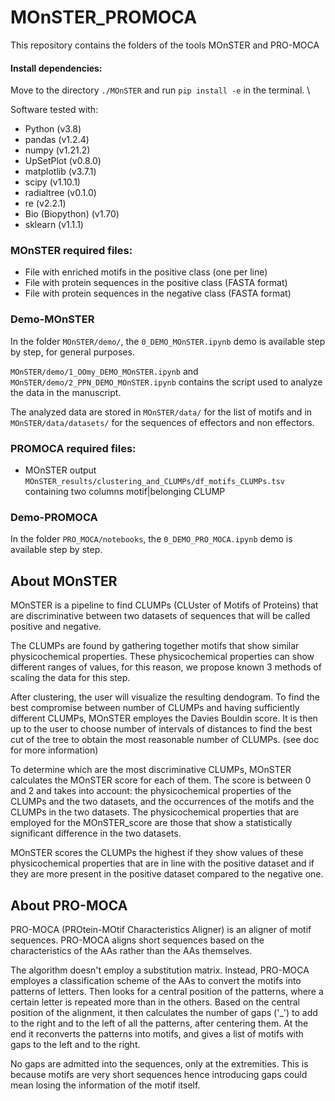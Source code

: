 # MOnSTER_PROMOCA
This repository contains the folders of the tools MOnSTER and PRO-MOCA
#### Install dependencies:
Move to the directory ```./MOnSTER``` and run ```pip install -e``` in the terminal. \

Software tested with:
- Python (v3.8)
- pandas (v1.2.4)
- numpy (v1.21.2)
- UpSetPlot (v0.8.0)
- matplotlib (v3.7.1)
- scipy (v1.10.1)
- radialtree (v0.1.0)
- re (v2.2.1)
- Bio (Biopython) (v1.70)
- sklearn (v1.1.1)
  
### MOnSTER required files:
- File with enriched motifs in the positive class (one per line)
- File with protein sequences in the positive class (FASTA format)
- File with protein sequences in the negative class (FASTA format)
  
### Demo-MOnSTER
In the folder ```MOnSTER/demo/```, the ```0_DEMO_MOnSTER.ipynb``` demo is available step by step, for general purposes.

```MOnSTER/demo/1_OOmy_DEMO_MOnSTER.ipynb``` and ```MOnSTER/demo/2_PPN_DEMO_MOnSTER.ipynb``` contains the script used to analyze the data in the manuscript.

The analyzed data are stored in ```MOnSTER/data/``` for the list of motifs and in ```MOnSTER/data/datasets/``` for the sequences of effectors and non effectors.

### PROMOCA required files:
- MOnSTER output ```MOnSTER_results/clustering_and_CLUMPs/df_motifs_CLUMPs.tsv``` containing two columns motif|belonging CLUMP
### Demo-PROMOCA
In the folder ```PRO_MOCA/notebooks```, the ```0_DEMO_PRO_MOCA.ipynb``` demo is available step by step.

## About MOnSTER
MOnSTER is a pipeline to find CLUMPs (CLUster of Motifs of Proteins)
that are discriminative between two datasets of sequences
that will be called positive and negative.
       
The CLUMPs are found by gathering together motifs that show
similar physicochemical properties.
These physicochemical properties can show different ranges of
values, for this reason, we propose known 3 methods of scaling
the data for this step.
       
After clustering, the user will visualize the resulting dendogram.
To find the best compromise between number of CLUMPs and having
sufficiently different CLUMPs, MOnSTER employes the Davies Bouldin score.
It is then up to the user to choose number of intervals
of distances to find the best cut of the tree to obtain the most
reasonable number of CLUMPs.
(see doc for more information)
       
To determine which are the most discriminative CLUMPs, MOnSTER
calculates the MOnSTER score for each of them. The score
is between 0 and 2 and takes into account: the physicochemical
properties of the CLUMPs and the two datasets, and the occurrences
of the motifs and the CLUMPs in the two datasets.
The physicochemical properties that are employed for the MOnSTER_score
are those that show a statistically significant difference
in the two datasets.
       
MOnSTER scores the CLUMPs the highest if they show values of these
physicochemical properties that are in line with the positive
dataset and if they are more present in the positive dataset
compared to the negative one.

## About PRO-MOCA
PRO-MOCA (PROtein-MOtif Characteristics Aligner) is an
aligner of motif sequences.
PRO-MOCA aligns short sequences based on the characteristics
of the AAs rather than the AAs themselves.
       
The algorithm doesn't employ a substitution matrix.
Instead, PRO-MOCA employes a classification scheme of the 
AAs to convert the motifs into patterns of letters. Then
looks for a central position of the patterns, where a 
certain letter is repeated more than in the others.
Based on the central position of the alignment, it then
calculates the number of gaps ('_') to add to the right and 
to the left of all the patterns, after centering them.
At the end it reconverts the patterns into motifs, 
and gives a list of motifs with gaps to the left and 
to the right.
       
No gaps are admitted into the sequences, only at the 
extremities. This is because motifs are very short sequences
hence introducing gaps could mean losing the information
of the motif itself.


